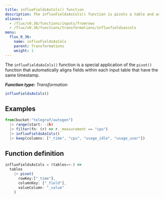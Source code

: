 ```yaml
---
title: influxFieldsAsCols() function
description: The influxFieldsAsCols() function is pivots a table and automatically aligns fields within each input table that have the same timestamp.
aliases:
  - /flux/v0.36/functions/inputs/fromrows
  - /flux/v0.36/functions/transformations/influxfieldsascols
menu:
  flux_0_36:
    name: influxFieldsAsCols
    parent: Transformations
    weight: 1
---
```


The `influxFieldsAsCols()` function is a special application of the `pivot()` function that
automatically aligns fields within each input table that have the same timestamp.

_**Function type:** Transformation_

```js
influxFieldsAsCols()
```

## Examples
```js
from(bucket:"telegraf/autogen")
  |> range(start: -1h)
  |> filter(fn: (r) => r._measurement == "cpu")
  |> influxFieldsAsCols()
  |> keep(columns: ["_time", "cpu", "usage_idle", "usage_user"])
```

## Function definition
```js
influxFieldsAsCols = (tables=<-) =>
  tables
    |> pivot(
      rowKey:["_time"],
      columnKey: ["_field"],
      valueColumn: "_value"
    )
```
